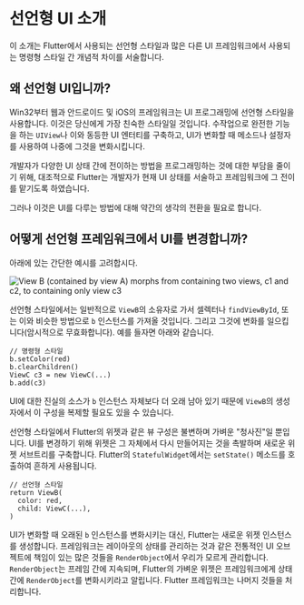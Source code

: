 # 선언형 UI 소개

이 소개는 Flutter에서 사용되는 선언형 스타일과 많은 다른 UI 프레임워크에서 사용되는 명령형 스타일 간 개념적 차이를 서술합니다.

## 왜 선언형 UI입니까?

Win32부터 웹과 안드로이드 및 iOS의 프레임워크는 UI 프로그래밍에 선언형 스타일을 사용합니다. 이것은 당신에게 가장 친숙한 스타일일 것입니다. 수작업으로 완전한 기능을 하는 `UIView`나 이와 동등한 UI 엔터티를 구축하고, UI가 변화할 때 메소드나 설정자를 사용하여 나중에 그것을 변화시킵니다.

개발자가 다양한 UI 상태 간에 전이하는 방법을 프로그래밍하는 것에 대한 부담을 줄이기 위해, 대조적으로 Flutter는 개발자가 현재 UI 상태를 서술하고 프레임워크에 그 전이를 맡기도록 하였습니다.

그러나 이것은 UI를 다루는 방법에 대해 약간의 생각의 전환을 필요로 합니다.

## 어떻게 선언형 프레임워크에서 UI를 변경합니까?

아래에 있는 간단한 예시를 고려합시다.

![View B (contained by view A) morphs from containing two views, c1 and c2, to containing only view c3](https://flutter.io/images/declarativeUIchanges.png)

선언형 스타일에서는 일반적으로 `ViewB`의 소유자로 가서 셀렉터나 `findViewById`, 또는 이와 비슷한 방법으로 `b` 인스턴스를 가져올 것입니다. 그리고 그것에 변화를 일으킵니다(암시적으로 무효화합니다). 예를 들자면 아래와 같습니다.

```
// 명령형 스타일
b.setColor(red)
b.clearChildren()
ViewC c3 = new ViewC(...)
b.add(c3)
```

UI에 대한 진실의 소스가 `b` 인스턴스 자체보다 더 오래 남아 있기 때문에 `ViewB`의 생성자에서 이 구성을 복제할 필요도 있을 수 있습니다.

선언형 스타일에서 Flutter의 위젯과 같은 뷰 구성은 불변하며 가벼운 "청사진"일 뿐입니다. UI를 변경하기 위해 위젯은 그 자체에서 다시 만들어지는 것을 촉발하며 새로운 위젯 서브트리를 구축합니다. Flutter의 `StatefulWidget`에서는 `setState()` 메소드를 호출하여 흔하게 사용됩니다.

```
// 선언형 스타일
return ViewB(
  color: red,
  child: ViewC(...),
)
```

UI가 변화할 때 오래된 `b` 인스턴스를 변화시키는 대신, Flutter는 새로운 위젯 인스턴스를 생성합니다. 프레임워크는 레이아웃의 상태를 관리하는 것과 같은 전통적인 UI 오브젝트에 책임이 있는 많은 것들을 `RenderObject`에서 우리가 모르게 관리합니다. `RenderObject`는 프레임 간에 지속되며, Flutter의 가벼운 위젯은 프레임워크에게 상태 간에 `RenderObject`를 변화시키라고 알립니다. Flutter 프레임워크는 나머지 것들을 처리합니다.